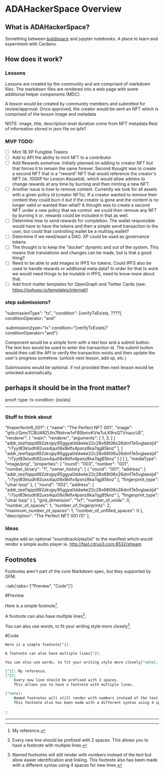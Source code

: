# ADAHackerSpace Overview

## What is ADAHackerSpace?

Something between [buildspace](https://buildspace.so) and jupyter notebooks. A place to learn and experiment with Cardano.

## How does it work?

### Lessons

Lessons are created by the community and are comprised of markdown files. The markdown files are rendered into a web page with some additional helper components (MDC).

A lesson would be created by community members and submitted for review/approval. Once approved, the creator would be sent an NFT which is comprised of the lesson image and metadata

NOTE: image, title, description level duration come from NFT metadata
Rest of information stored in json file on ipfs?

### MVP TODO:

-   [ ] Mint 1B XP Fungible Tokens
-   [ ] Add to API the ability to mint NFT to a contributor
-   [ ] Add Rewards somehow. Initially planned on adding to creator NFT but that forces it to remain the same forever. Second thought was to create a second NFT that is a "reward" NFT that would reference the creator's NFT (ie. 100XP for Lesson #assetid). which would allow admins to change rewards at any time by burning and then minting a new NFT.
-   [ ] Another issue is how to remove content. Currently we look for all assets with a given policy id (creator NFTs). If a creator wanted to remove their content they could burn it _but_ if the creator is gone and the content is no longer valid or wanted then what? A thought was to create a second NFT under a new policy that we control. we could then remove any NFT by burning it or. rewards could be included in that as well.
-   [ ] Determine how to send rewards for completion. The wallet responsible would have to have the tokens and then a simple send transaction to the user, but could that controlling wallet be a multisig wallet?
-   [ ] Determine if we need/want a DAO. XP could be used as governance tokens
-   [ ] The thought is to keep the "docket" dynamic and out of the system. This means that translations and changes can be made, but is that a good thing?
-   [ ] Need to be able to add images to IPFS for tokens. Could IPFS also be used to handle rewards or additional meta data? In order for that to work we would need things to be mutable in IPFS, need to know more about that.
-   [ ] Add front matter templates for OpenGraph and Twitter Cards (see: https://gohugo.io/templates/internal/)

### step submissions?

"submissionType": "tx",
"condition": [verifyTxExists, ????],
conditionOperator: "and"

:submission{type="tx" condition="[verifyTxExists]" conditionOperator="and"}

Component would be a simple form with a text box and a submit button. The text box would be used to enter the transaction id. The submit button would then call the API to verify the transaction exists and then update the user's progress somehow. (unlock next lesson, add xp, etc.)

Submissions would be optional. if not provided then next lesson would be unlocked automatically.

## perhaps it should be in the front matter?

proof:
type: tx
condition: [exists]

---

### Stuff to think about

"theperfectnft_001": {
"name": "The Perfect NFT 001",
"image": "ipfs://QmcTCBUARZUtn7Nstvw1vF85bmvKVwTuLK9rsQTVnaucUE",
"renderer": {
"main": "renderer",
"arguments": [
1,
3,
[
[
"addr_test1qqzdl92zkvjpy95ggya0ddwke22c28x68t06s26dmf7e5vglaeslj4",
"r7yyt83ktudh92uxs4qu08x8klfx4psnz8ka7qg85knz"
],
[
"addr_test1qqzdl92zkvjpy95ggya0ddwke22c28x68t06s26dmf7e5vglaeslj4",
"r7yyt83ktudh92uxs4qu08x8klfx4psnz8ka7qg85knz"
]
]
]
},
"mediaType": "image/png",
"properties": {
"round": "003",
"number": "001",
"number_binary": "1",
"owner_history": [
{
"round": "001",
"address": [
"addr_test1qqzdl92zkvjpy95ggya0ddwke22c28x68t06s26dmf7e5vglaeslj4",
"r7yyt83ktudh92uxs4qu08x8klfx4psnz8ka7qg85knz"
],
"fingerprint_type": "ulnar loop"
},
{
"round": "002",
"address": [
"addr_test1qqzdl92zkvjpy95ggya0ddwke22c28x68t06s26dmf7e5vglaeslj4",
"r7yyt83ktudh92uxs4qu08x8klfx4psnz8ka7qg85knz"
],
"fingerprint_type": "ulnar loop"
}
],
"grid_dimension": "1x1",
"number_of_voids": 0,
"number_of_spaces": 1,
"number_of_fingerprints": 2,
"maximum_number_of_spaces": 1,
"number_of_unfilled_spaces": 0
},
"description": "The Perfect NFT 001 (1)"
},

### Ideas

maybe add an optional "soundtrack/playlist" to the manifest which would rendor a simple audio player ie. http://fast.citrus3.com:8532/stream

## Footnotes

Footnotes aren't part of the core Markdown spec, but they supported by GFM.

::tab{:tabs='["Preview", "Code"]'}

#Preview

Here is a simple footnote[^1].

A footnote can also have multiple lines[^2].

You can also use words, to fit your writing style more closely[^note].

[^1]: My reference.
[^2]:
    Every new line should be prefixed with 2 spaces.
    This allows you to have a footnote with multiple lines.

[^note]:
    Named footnotes will still render with numbers instead of the text but allow easier identification and linking.
    This footnote also has been made with a different syntax using 4 spaces for new lines.

#Code

```md
Here is a simple footnote[^1].

A footnote can also have multiple lines[^2].

You can also use words, to fit your writing style more closely[^note].

[^1]: My reference.
[^2]:
    Every new line should be prefixed with 2 spaces.
    This allows you to have a footnote with multiple lines.

[^note]:
    Named footnotes will still render with numbers instead of the text but allow easier identification and linking.
    This footnote also has been made with a different syntax using 4 spaces for new lines.
```

::

---
